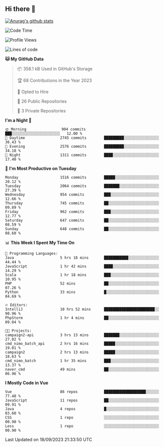 ## Hi there 👋

[![Anurag's github stats](https://github-readme-stats.vercel.app/api?username=Songwonseok)](https://github.com/anuraghazra/github-readme-stats)



<!--START_SECTION:waka-->
![Code Time](http://img.shields.io/badge/Code%20Time-2%2C517%20hrs%2024%20mins-blue)

![Profile Views](http://img.shields.io/badge/Profile%20Views-0-blue)

![Lines of code](https://img.shields.io/badge/From%20Hello%20World%20I%27ve%20Written-35.0%20million%20lines%20of%20code-blue)

**🐱 My GitHub Data** 

> 📦 358.1 kB Used in GitHub's Storage 
 > 
> 🏆 68 Contributions in the Year 2023
 > 
> 💼 Opted to Hire
 > 
> 📜 26 Public Repositories 
 > 
> 🔑 3 Private Repositories 
 > 
**I'm a Night 🦉** 

```text
🌞 Morning                904 commits         ███░░░░░░░░░░░░░░░░░░░░░░   12.00 % 
🌆 Daytime                2745 commits        █████████░░░░░░░░░░░░░░░░   36.43 % 
🌃 Evening                2576 commits        █████████░░░░░░░░░░░░░░░░   34.18 % 
🌙 Night                  1311 commits        ████░░░░░░░░░░░░░░░░░░░░░   17.40 % 
```
📅 **I'm Most Productive on Tuesday** 

```text
Monday                   1516 commits        █████░░░░░░░░░░░░░░░░░░░░   20.12 % 
Tuesday                  2064 commits        ███████░░░░░░░░░░░░░░░░░░   27.39 % 
Wednesday                954 commits         ███░░░░░░░░░░░░░░░░░░░░░░   12.66 % 
Thursday                 745 commits         ██░░░░░░░░░░░░░░░░░░░░░░░   09.89 % 
Friday                   962 commits         ███░░░░░░░░░░░░░░░░░░░░░░   12.77 % 
Saturday                 647 commits         ██░░░░░░░░░░░░░░░░░░░░░░░   08.59 % 
Sunday                   648 commits         ██░░░░░░░░░░░░░░░░░░░░░░░   08.60 % 
```


📊 **This Week I Spent My Time On** 

```text
💬 Programming Languages: 
Java                     5 hrs 18 mins       ███████████░░░░░░░░░░░░░░   44.44 % 
JavaScript               1 hr 42 mins        ████░░░░░░░░░░░░░░░░░░░░░   14.29 % 
Scala                    1 hr 18 mins        ███░░░░░░░░░░░░░░░░░░░░░░   10.95 % 
PHP                      52 mins             ██░░░░░░░░░░░░░░░░░░░░░░░   07.26 % 
Python                   33 mins             █░░░░░░░░░░░░░░░░░░░░░░░░   04.69 % 

🔥 Editors: 
IntelliJ                 10 hrs 52 mins      ███████████████████████░░   90.96 % 
PhpStorm                 1 hr 4 mins         ██░░░░░░░░░░░░░░░░░░░░░░░   09.04 % 

🐱‍💻 Projects: 
campaign2-api            3 hrs 13 mins       ███████░░░░░░░░░░░░░░░░░░   27.02 % 
cmd_nimo_batch_api       2 hrs 16 mins       █████░░░░░░░░░░░░░░░░░░░░   19.01 % 
campaign2                2 hrs 13 mins       █████░░░░░░░░░░░░░░░░░░░░   18.63 % 
cmd_nimo_batch           1 hr 35 mins        ███░░░░░░░░░░░░░░░░░░░░░░   13.37 % 
naver_cmd                49 mins             ██░░░░░░░░░░░░░░░░░░░░░░░   06.96 % 
```

**I Mostly Code in Vue** 

```text
Vue                      86 repos            ███████████████████░░░░░░   77.48 % 
JavaScript               11 repos            ██░░░░░░░░░░░░░░░░░░░░░░░   09.91 % 
Java                     4 repos             █░░░░░░░░░░░░░░░░░░░░░░░░   03.60 % 
CSS                      1 repo              ░░░░░░░░░░░░░░░░░░░░░░░░░   00.90 % 
Less                     1 repo              ░░░░░░░░░░░░░░░░░░░░░░░░░   00.90 % 
```




 Last Updated on 18/09/2023 21:33:50 UTC
<!--END_SECTION:waka-->
